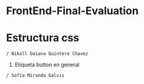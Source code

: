 # FrontEnd-Final-Evaluation

# Estructura css

`/ Nikoll Daiana Quintero Chavez`
1. Etiqueta button en general

`/ Sofía Miranda Galvis`
